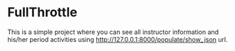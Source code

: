 # FullThrottle

This is a simple project where you can see all instructor information and his/her period activities
using http://127.0.0.1:8000/populate/show_json url.
